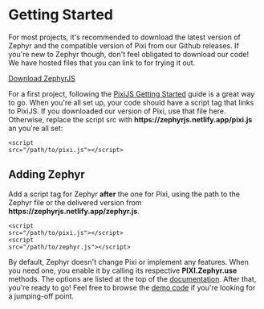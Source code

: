 <h1 id="getting-started">Getting Started</h1>

<p>For most projects, it's recommended to download the latest version of Zephyr and the compatible version of Pixi from our Github releases. If you're new to Zephyr though, don't feel obligated to download our code! We have hosted files that you can link to for trying it out.</p>

<p><a href="https://github.com/ZephyrJS-Project/ZephyrJS/releases" title="ZephyrJS Github Releases" class="button">Download ZephyrJS</a></p>

<p>For a first project, following the <a href="https://pixijs.io/guides/basics/getting-started.html" class="pixi">PixiJS Getting Started</a> guide is a great way to go. When you're all set up, your code should have a script tag that links to PixiJS. If you downloaded our version of Pixi, use that file here. Otherwise, replace the script src with <strong class="pixi">https://zephyrjs.netlify.app/pixi.js</strong> an you're all set:</p>

<code>&lt;script src="<span class="pixi">/path/to/pixi.js</span>"&gt;&lt;/script&gt;</code>

<h2>Adding Zephyr</h2>

<p>Add a script tag for Zephyr <strong>after</strong> the one for Pixi, using the path to the Zephyr file or the delivered version from <strong class="zephyr">https://zephyrjs.netlify.app/zephyr.js</strong>.</p>

<code>&lt;script src="/path/to/pixi.js"&gt;&lt;/script&gt;<br>&lt;script src="<span class="zephyr">/path/to/zephyr.js</span>"&gt;&lt;/script&gt;</code>

<p>By default, Zephyr doesn't change Pixi or implement any features. When you need one, you enable it by calling its respective <strong>PIXI.Zephyr.use</strong> methods. The options are listed at the top of the <a href="documentation.html">documentation</a>. After that, you're ready to go! Feel free to browse the <a href="https://github.com/ZephyrJS-Project/ZephyrJS/tree/main/demo">demo code</a> if you're looking for a jumping-off point.</p>